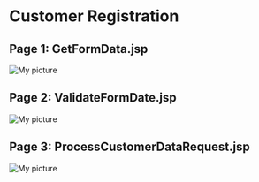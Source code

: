
# Customer Registration

## Page 1: GetFormData.jsp
![My picture](/ITMD-566/Project_Assignment_2/1.png)

## Page 2: ValidateFormDate.jsp
![My picture](/ITMD-566/Project_Assignment_2/2.png)

## Page 3: ProcessCustomerDataRequest.jsp
![My picture](/ITMD-566/Project_Assignment_2/3.png)




